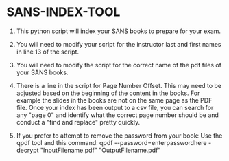 # SANS-INDEX-TOOL
1. This python script will index your SANS books to prepare for your exam.

2. You will need to modify your script for the instructor last and first names in line 13 of the script.

3. You will need to modify the script for the correct name of the pdf files of your SANS books.

4. There is a line in the script for Page Number Offset.  This may need to be adjusted based on the beginning of the content in the books. For example the slides in the books are not on the same page as the PDF file.  Once your index has been output to a csv file, you can search for any "page 0" and identify what the correct page number should be and conduct a "find and replace" pretty quickly.

5. If you prefer to attempt to remove the password from your book:
 Use the qpdf tool and this command: qpdf --password=enterpasswordhere -decrypt "InputFilename.pdf" "OutputFilename.pdf"
